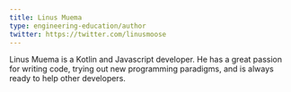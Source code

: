 ```yaml
---
title: Linus Muema
type: engineering-education/author
twitter: https://twitter.com/linusmoose
---
```

Linus Muema is a Kotlin and Javascript developer. He has a great passion for writing code, trying out new programming paradigms, and is always ready to help other developers.
